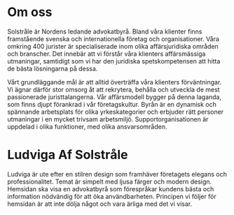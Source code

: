 Om oss
==============================================
Solstråle är Nordens ledande advokatbyrå. Bland våra klienter finns framstående svenska och internationella företag och organisationer. Våra omkring 400 jurister är specialiserade inom olika affärsjuridiska områden och branscher. Det innebär att vi förstår våra klienters affärsmässiga utmaningar, samtidigt som vi har den juridiska spetskompetensen att hitta de bästa lösningarna på dessa. 

Vårt grundläggande mål är att alltid överträffa våra klienters förväntningar. Vi ägnar därför stor omsorg åt att rekrytera, behålla och utveckla de mest passionerade juristtalangerna. Vår affärsmodell bygger på denna laganda, som finns djupt förankrad i vår företagskultur. Byrån är en dynamisk och spännande arbetsplats för olika yrkeskategorier och erbjuder rätt personer utmaningar i en mycket trivsam arbetsmiljö. Supportorganisationen är uppdelad i olika funktioner, med olika ansvarsområden.  

Ludviga Af Solstråle
==============================================
Ludviga är ute efter en stilren design som framhäver företagets elegans och professionalitet. Temat är simpelt med ljusa färger
och modern design. Hemsidan ska visa en advokatbyrå som förespråkar kundens bästa och information nödvändig för att öka
användbarheten. Principen vi följer för hemsidan är att inte dölja något och vara ärliga med det vi visar.
